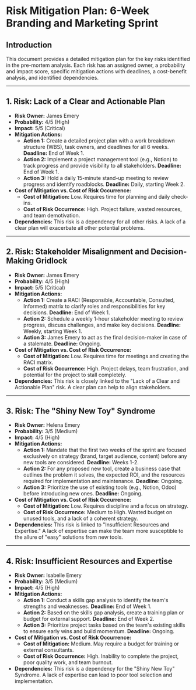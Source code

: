 # Risk Mitigation Plan: 6-Week Branding and Marketing Sprint

## Introduction

This document provides a detailed mitigation plan for the key risks identified in the pre-mortem analysis. Each risk has an assigned owner, a probability and impact score, specific mitigation actions with deadlines, a cost-benefit analysis, and identified dependencies.

---

## 1. Risk: Lack of a Clear and Actionable Plan

*   **Risk Owner:** James Emery
*   **Probability:** 4/5 (High)
*   **Impact:** 5/5 (Critical)
*   **Mitigation Actions:**
    *   **Action 1:** Create a detailed project plan with a work breakdown structure (WBS), task owners, and deadlines for all 6 weeks. **Deadline:** End of Week 1.
    *   **Action 2:** Implement a project management tool (e.g., Notion) to track progress and provide visibility to all stakeholders. **Deadline:** End of Week 1.
    *   **Action 3:** Hold a daily 15-minute stand-up meeting to review progress and identify roadblocks. **Deadline:** Daily, starting Week 2.
*   **Cost of Mitigation vs. Cost of Risk Occurrence:**
    *   **Cost of Mitigation:** Low. Requires time for planning and daily check-ins.
    *   **Cost of Risk Occurrence:** High. Project failure, wasted resources, and team demotivation.
*   **Dependencies:** This risk is a dependency for all other risks. A lack of a clear plan will exacerbate all other potential problems.

---

## 2. Risk: Stakeholder Misalignment and Decision-Making Gridlock

*   **Risk Owner:** James Emery
*   **Probability:** 4/5 (High)
*   **Impact:** 5/5 (Critical)
*   **Mitigation Actions:**
    *   **Action 1:** Create a RACI (Responsible, Accountable, Consulted, Informed) matrix to clarify roles and responsibilities for key decisions. **Deadline:** End of Week 1.
    *   **Action 2:** Schedule a weekly 1-hour stakeholder meeting to review progress, discuss challenges, and make key decisions. **Deadline:** Weekly, starting Week 1.
    *   **Action 3:** James Emery to act as the final decision-maker in case of a stalemate. **Deadline:** Ongoing.
*   **Cost of Mitigation vs. Cost of Risk Occurrence:**
    *   **Cost of Mitigation:** Low. Requires time for meetings and creating the RACI matrix.
    *   **Cost of Risk Occurrence:** High. Project delays, team frustration, and potential for the project to stall completely.
*   **Dependencies:** This risk is closely linked to the "Lack of a Clear and Actionable Plan" risk. A clear plan can help to align stakeholders.

---

## 3. Risk: The "Shiny New Toy" Syndrome

*   **Risk Owner:** Helena Emery
*   **Probability:** 3/5 (Medium)
*   **Impact:** 4/5 (High)
*   **Mitigation Actions:**
    *   **Action 1:** Mandate that the first two weeks of the sprint are focused exclusively on strategy (brand, target audience, content) before any new tools are considered. **Deadline:** Weeks 1-2.
    *   **Action 2:** For any proposed new tool, create a business case that outlines the problem it solves, the expected ROI, and the resources required for implementation and maintenance. **Deadline:** Ongoing.
    *   **Action 3:** Prioritize the use of existing tools (e.g., Notion, Odoo) before introducing new ones. **Deadline:** Ongoing.
*   **Cost of Mitigation vs. Cost of Risk Occurrence:**
    *   **Cost of Mitigation:** Low. Requires discipline and a focus on strategy.
    *   **Cost of Risk Occurrence:** Medium to High. Wasted budget on unused tools, and a lack of a coherent strategy.
*   **Dependencies:** This risk is linked to "Insufficient Resources and Expertise." A lack of expertise can make the team more susceptible to the allure of "easy" solutions from new tools.

---

## 4. Risk: Insufficient Resources and Expertise

*   **Risk Owner:** Isabelle Emery
*   **Probability:** 3/5 (Medium)
*   **Impact:** 4/5 (High)
*   **Mitigation Actions:**
    *   **Action 1:** Conduct a skills gap analysis to identify the team's strengths and weaknesses. **Deadline:** End of Week 1.
    *   **Action 2:** Based on the skills gap analysis, create a training plan or budget for external support. **Deadline:** End of Week 2.
    *   **Action 3:** Prioritize project tasks based on the team's existing skills to ensure early wins and build momentum. **Deadline:** Ongoing.
*   **Cost of Mitigation vs. Cost of Risk Occurrence:**
    *   **Cost of Mitigation:** Medium. May require a budget for training or external consultants.
    *   **Cost of Risk Occurrence:** High. Inability to complete the project, poor quality work, and team burnout.
*   **Dependencies:** This risk is a dependency for the "Shiny New Toy" Syndrome. A lack of expertise can lead to poor tool selection and implementation.
